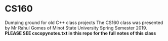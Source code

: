 # CS160
Dumping ground for old C++ class projects 
The CS160 class was presented by Mr Rahul Gomes of Minot State University Spring Semester 2019. 
**PLEASE SEE cscopynotes.txt in this repo for the full notes of this class**
